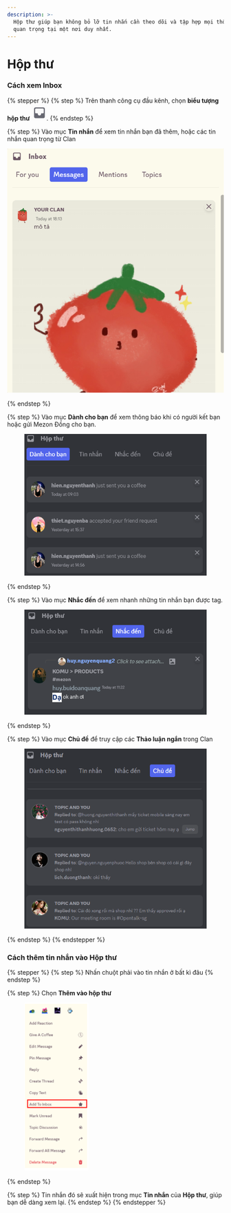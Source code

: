 ```yaml
---
description: >-
  Hộp thư giúp bạn không bỏ lỡ tin nhắn cần theo dõi và tập hợp mọi thông báo
  quan trọng tại một nơi duy nhất.
---
```


# Hộp thư

### Cách xem Inbox

{% stepper %}
{% step %}
Trên thanh công cụ đầu kênh, chọn **biểu tượng hộp thư** <img src="../../../../../../.gitbook/assets/image (45).png" alt="" data-size="line">.
{% endstep %}

{% step %}
Vào mục **Tin nhắn** để xem tin nhắn bạn đã thêm, hoặc các tin nhắn quan trọng từ Clan

![](<../../../../../../.gitbook/assets/unknown (113).png>)


{% endstep %}

{% step %}
Vào mục **Dành cho bạn** để xem thông báo khi có người kết bạn hoặc gửi Mezon Đồng cho bạn.

<figure><img src="../../../../../../.gitbook/assets/image (126).png" alt=""><figcaption></figcaption></figure>
{% endstep %}

{% step %}
Vào mục **Nhắc đến** để xem nhanh những tin nhắn bạn được tag.

<figure><img src="../../../../../../.gitbook/assets/image (127).png" alt=""><figcaption></figcaption></figure>
{% endstep %}

{% step %}
Vào mục **Chủ đề** để truy cập các **Thảo luận ngắn** trong Clan

<figure><img src="../../../../../../.gitbook/assets/image (128).png" alt=""><figcaption></figcaption></figure>
{% endstep %}
{% endstepper %}

### Cách thêm tin nhắn vào Hộp thư

{% stepper %}
{% step %}
Nhấn chuột phải vào tin nhắn ở bất kì đâu
{% endstep %}

{% step %}
Chọn **Thêm vào hộp thư**

<div align="left"><figure><img src="../../../../../../.gitbook/assets/image (92).png" alt="" width="149"><figcaption></figcaption></figure></div>
{% endstep %}

{% step %}
Tin nhắn đó sẽ xuất hiện trong mục **Tin nhắn** của **Hộp thư**, giúp bạn dễ dàng xem lại.
{% endstep %}
{% endstepper %}
